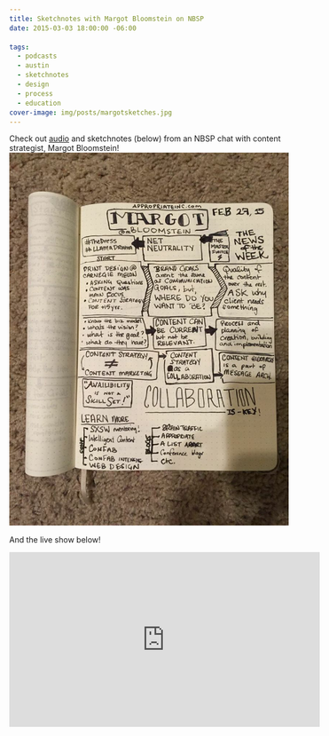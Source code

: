 ```yaml
---
title: Sketchnotes with Margot Bloomstein on NBSP
date: 2015-03-03 18:00:00 -06:00

tags:
  - podcasts
  - austin
  - sketchnotes
  - design
  - process
  - education
cover-image: img/posts/margotsketches.jpg
---
```


Check out [audio](http://goodstuff.fm/nbsp) and sketchnotes (below) from an NBSP chat with content strategist, Margot Bloomstein!
![Margotsketchnotes](/static/img/posts/margotsketches.jpg)

And the live show below!

<!-- more -->
<div class="full">
<iframe width="560" height="315" src="https://www.youtube.com/embed/H4GMmJXK2Ok" frameborder="0" allowfullscreen></iframe>
</div>
